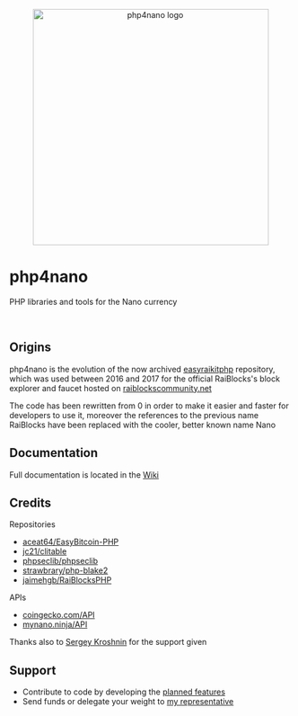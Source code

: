 <p align="center">
	<img width="420" alt="php4nano logo" src="https://raw.githubusercontent.com/mikerow/php4nano/master/media/logo.png">
</p>

# php4nano

PHP libraries and tools for the Nano currency

<br/>

## Origins

php4nano is the evolution of the now archived [easyraikitphp](https://github.com/mikerow/easyraikitphp) repository, which was used between 2016 and 2017 for the official RaiBlocks's block explorer and faucet hosted on [raiblockscommunity.net](https://raiblockscommunity.net)

The code has been rewritten from 0 in order to make it easier and faster for developers to use it, moreover the references to the previous name RaiBlocks have been replaced with the cooler, better known name Nano

## Documentation

Full documentation is located in the [Wiki](https://github.com/mikerow/php4nano/wiki)

## Credits

Repositories

- [aceat64/EasyBitcoin-PHP](https://github.com/aceat64/EasyBitcoin-PHP)
- [jc21/clitable](https://github.com/jc21/clitable)
- [phpseclib/phpseclib](https://github.com/phpseclib/phpseclib)
- [strawbrary/php-blake2](https://github.com/strawbrary/php-blake2)
- [jaimehgb/RaiBlocksPHP](https://github.com/jaimehgb/RaiBlocksPHP)

APIs

- [coingecko.com/API](https://www.coingecko.com/en/api)
- [mynano.ninja/API](https://mynano.ninja/api)

Thanks also to [Sergey Kroshnin](https://github.com/SergiySW) for the support given

## Support

- Contribute to code by developing the [planned features](https://github.com/mikerow/php4nano/wiki/roadmap)
- Send funds or delegate your weight to [my representative](https://mynano.ninja/account/mikerow)